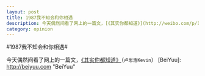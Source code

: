 ```yaml
---
layout: post
title: 1987我不知会和你相遇
description: 今天偶然间看了网上的一篇文，[《其实你都知道》](http://weibo.com/p/1001603768962503544907)（`卢思浩Kevin`）
category: opinion
---
```



#1987我不知会和你相遇#

今天偶然间看了网上的一篇文，[《其实你都知道》](http://weibo.com/p/1001603768962503544907)（`卢思浩Kevin`）
[BeiYuu]:    http://beiyuu.com  "BeiYuu"

